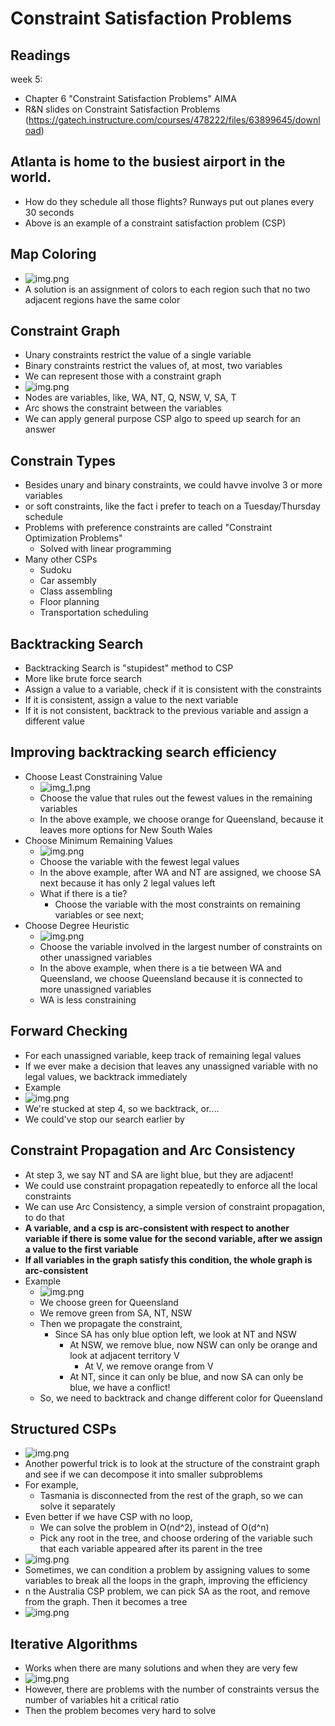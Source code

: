 # Constraint Satisfaction Problems

## Readings
week 5:
- Chapter 6 "Constraint Satisfaction Problems" AIMA
- R&N slides on Constraint Satisfaction Problems (https://gatech.instructure.com/courses/478222/files/63899645/download)

## Atlanta is home to the busiest airport in the world. 
- How do they schedule all those flights? Runways put out planes every 30 seconds
- Above is an example of a constraint satisfaction problem (CSP)

## Map Coloring
- ![img.png](img/img.png)
- A solution is an assignment of colors to each region such that no two adjacent regions have the same color

## Constraint Graph
- Unary constraints restrict the value of a single variable
- Binary constraints restrict the values of, at most, two variables
- We can represent those with a constraint graph
- ![img.png](img/img_1.png)
- Nodes are variables, like, WA, NT, Q, NSW, V, SA, T
- Arc shows the constraint between the variables
- We can apply general purpose CSP algo to speed up search for an answer

## Constrain Types
- Besides unary and binary constraints, we could havve involve 3 or more variables 
- or soft constraints, like the fact i prefer to teach on a Tuesday/Thursday schedule
- Problems with preference constraints are called "Constraint Optimization Problems"
  - Solved with linear programming
- Many other CSPs
  - Sudoku
  - Car assembly
  - Class assembling
  - Floor planning
  - Transportation scheduling

## Backtracking Search
- Backtracking Search is "stupidest" method to CSP
- More like brute force search
- Assign a value to a variable, check if it is consistent with the constraints
- If it is consistent, assign a value to the next variable
- If it is not consistent, backtrack to the previous variable and assign a different value

## Improving backtracking search efficiency
- Choose Least Constraining Value
  - ![img_1.png](img/img_2.png)
  - Choose the value that rules out the fewest values in the remaining variables
  - In the above example, we choose orange for Queensland, because it leaves more options for New South Wales
- Choose Minimum Remaining Values
  - ![img.png](img/img_3.png)
  - Choose the variable with the fewest legal values
  - In the above example, after WA and NT are assigned, we choose SA next because it has only 2 legal values left
  - What if there is a tie?
    - Choose the variable with the most constraints on remaining variables or see next;
- Choose Degree Heuristic
  - ![img.png](img/img_4.png)
  - Choose the variable involved in the largest number of constraints on other unassigned variables
  - In the above example, when there is a tie between WA and Queensland, we choose Queensland because it is connected to more unassigned variables
  - WA is less constraining

## Forward Checking
- For each unassigned variable, keep track of remaining legal values
- If we ever make a decision that leaves any unassigned variable with no legal values, we backtrack immediately
- Example
- ![img.png](img/img_5.png)
- We're stucked at step 4, so we backtrack, or....
- We could've stop our search earlier by

## Constraint Propagation and Arc Consistency
- At step 3, we say NT and SA are light blue, but they are adjacent!
- We could use constraint propagation repeatedly to enforce all the local constraints
- We can use Arc Consistency, a simple version of constraint propagation, to do that
- **A variable, and a csp is arc-consistent with respect to another variable if there is some value for the second variable, after we assign a value to the first variable**
- **If all variables in the graph satisfy this condition, the whole graph is arc-consistent**
- Example
  - ![img.png](img/img_6.png)
  - We choose green for Queensland
  - We remove green from SA, NT, NSW
  - Then we propagate the constraint, 
    - Since SA has only blue option left, we look at NT and NSW
      - At NSW, we remove blue, now NSW can only be orange and look at adjacent territory V
        - At V, we remove orange from V
      - At NT, since it can only be blue, and now SA can only be blue, we have a conflict!
  - So, we need to backtrack and change different color for Queensland

## Structured CSPs
- ![img.png](img/img_7.png)
- Another powerful trick is to look at the structure of the constraint graph and see if we can decompose it into smaller subproblems
- For example,
  - Tasmania is disconnected from the rest of the graph, so we can solve it separately
- Even better if we have CSP with no loop,
  - We can solve the problem in O(nd^2), instead of O(d^n)
  - Pick any root in the tree, and choose ordering of the variable such that each variable appeared after its parent in the tree
- ![img.png](img/img_8.png)
- Sometimes, we can condition a problem by assigning values to some variables to break all the loops in the graph, improving the efficiency 
- n the Australia CSP problem, we can pick SA as the root, and remove from the graph. Then it becomes a tree
- ![img.png](img/img_9.png)

## Iterative Algorithms
- Works when there are many solutions and when they are very few
- ![img.png](img/img10.png)
- However, there are problems with the number of constraints versus the number of variables hit a critical ratio
- Then the problem becomes very hard to solve